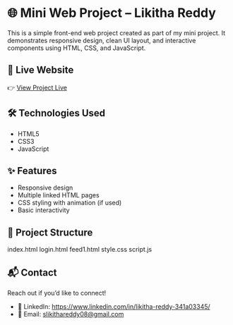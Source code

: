 # 🌐 Mini Web Project – Likitha Reddy

This is a simple front-end web project created as part of my mini project. It demonstrates responsive design, clean UI layout, and interactive components using HTML, CSS, and JavaScript.

## 🚀 Live Website

👉 [View Project Live]( https://likitha2121.github.io/TreasureMemories-Photography-Website/)

## 🛠️ Technologies Used

- HTML5
- CSS3
- JavaScript

## ✨ Features

- Responsive design
- Multiple linked HTML pages
- CSS styling with animation (if used)
- Basic interactivity

## 📁 Project Structure

index.html
login.html
feed1.html
style.css
script.js


## 📬 Contact

Reach out if you’d like to connect!

- 💼 LinkedIn: https://www.linkedin.com/in/likitha-reddy-341a03345/
- 📧 Email: slikithareddy08@gmail.com
